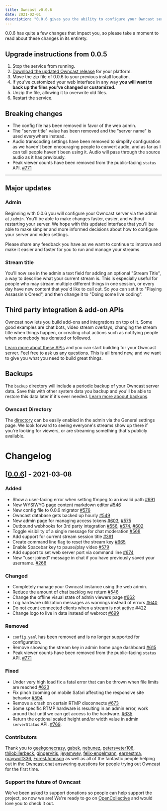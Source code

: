 ```yaml
---
title: Owncast v0.0.6
date: 2021-02-01
description: "0.0.6 gives you the ability to configure your Owncast server via the web and adds new 3rd party APIs for you to build upon."
---
```


0.0.6 has quite a few changes that impact you, so please take a moment to read about these changes in its entirety.

## Upgrade instructions from 0.0.5

1. Stop the service from running.
1. [Download the updated Owncast release](https://github.com/owncast/owncast/releases/tag/v0.0.6) for your platform.
1. Move the zip file of 0.0.6 to your previous install location.
1. If you've customized your web interface in any way **you will want to back up the files you've changed or customized.**
1. Unzip the file, allowing it to overwrite old files.
1. Restart the service.

## Breaking changes

- The config file has been removed in favor of the web admin.
- The "server title" value has been removed and the "server name" is used everywhere instead.
- Audio transcoding settings have been removed to simplify configuration as we haven't been encouraging people to convert audio, and as far as I can tell people haven't been using it. Audio will pass through the source audio as it has previously.
- Peak viewer counts have been removed from the public-facing `status` API. [#771](https://github.com/owncast/owncast/pull/771)

---

## Major updates

### Admin

Beginning with 0.0.6 you will configure your Owncast server via the admin at `/admin`. You'll be able to make changes faster, easier, and without restarting your server. We hope with this updated interface that you'll be able to make simpler and more informed decisions about how to configure your server and video settings.

Please share any feedback you have as we want to continue to improve and make it easier and faster for you to run and manage your streams.

### Stream title

You'll now see in the admin a text field for adding an optional "Stream Title", a way to describe what your current stream is. This is especially useful for people who may stream multiple different things in one session, or every day have new content that you'd like to call out. So you can set it to "Playing Assassin's Creed", and then change it to "Doing some live coding".

## Third party integration & add-on APIs

Owncast now lets you build add-ons and integrations on top of it. Some good examples are chat bots, video stream overlays, changing the stream title when things happen, or creating chat actions such as notifying people when somebody has donated or followed.

[Learn more about these APIs](/thirdparty) and you can start building for your Owncast server. Feel free to ask us any questions. This is all brand new, and we want to give you what you need to build great things.

## Backups

The `backup` directory will include a periodic backup of your Owncast server data. Save this with other system data you backup and you'll be able to restore this data later if it's ever needed. [Learn more aboout backups](/docs/backups/).

### Owncast Directory

The [directory](https://directory.owncast.online) can be easily enabled in the admin via the General settings page. We look forward to seeing everyone's streams show up there if you're looking for viewers, or are streaming something that's publicly available.

# Changelog

## [[0.0.6](https://github.com/owncast/owncast/milestone/4)] - 2021-03-08

### Added

- Show a user-facing error when setting ffmpeg to an invalid path [#691](https://github.com/owncast/owncast/issues/691)
- New WYSIWYG page content markdown editor [#546](https://github.com/owncast/owncast/issues/546)
- New config file to 0.0.6 migrator [#576](https://github.com/owncast/owncast/issues/576)
- Owncast database gets backed up hourly [#549](https://github.com/owncast/owncast/issues/549)
- New admin page for managing access tokens [#603](https://github.com/owncast/owncast/issues/603), [#575](https://github.com/owncast/owncast/issues/575)
- Outbound webhooks for 3rd party integration [#556](https://github.com/owncast/owncast/issues/556), [#574](https://github.com/owncast/owncast/pull/574), [#602](https://github.com/owncast/owncast/issues/602)
- Toggle visibility of a single message for chat moderation [#568](https://github.com/owncast/owncast/issues/568)
- Add support for current stream session title [#391](https://github.com/owncast/owncast/issues/391)
- Create command line flag to reset the stream key [#665](https://github.com/owncast/owncast/issues/665)
- Enable Spacebar key to pause/play video [#579](https://github.com/owncast/owncast/issues/579)
- Add support to set web server port via command line [#674](https://github.com/owncast/owncast/issues/674)
- New "user joined" message in chat if you have previously saved your username. [#268](https://github.com/owncast/owncast/pull/628)

### Changed

- Completely manage your Owncast instance using the web admin.
- Reduce the amount of chat backlog we return [#548](https://github.com/owncast/owncast/issues/548)
- Change the offline visual state of admin viewers page [#662](https://github.com/owncast/owncast/issues/662)
- Log hardware utilization messages as warnings instead of errors [#640](https://github.com/owncast/owncast/issues/640)
- Do not count connected clients when a stream is not active [#422](https://github.com/owncast/owncast/issues/422)
- Change logo to live in data instead of webroot [#699](https://github.com/owncast/owncast/issues/699)

### Removed

- `config.yaml` has been removed and is no longer supported for configuration.
- Remove showing the stream key in admin home page dashboard [#615](https://github.com/owncast/owncast/issues/615)
- Peak viewer counts have been removed from the public-facing `status` API. [#771](https://github.com/owncast/owncast/pull/771)

### Fixed

- Under very high load fix a fatal error that can be thrown when file limits are reached [#623](https://github.com/owncast/owncast/issues/623)
- Fix pinch zooming on mobile Safari affecting the responsive site behavior [#594](https://github.com/owncast/owncast/issues/594)
- Remove a crash on certain RTMP disconnects [#673](https://github.com/owncast/owncast/issues/673)
- Some specific RTMP hardware is resulting in an admin error, work around that until we can get access to the hardware. [#635](https://github.com/owncast/owncast/issues/635)
- Return the optional scaled height and/or width value in admin `serverStatus` API. [#769](https://github.com/owncast/owncast/pull/769/).

### Contributors

Thank you to [geekgonecrazy](https://github.com/geekgonecrazy), [gabek](https://github.com/gabek), [nebunez](https://github.com/nebunez), [petersveter108](https://github.com/petersveter108), [thilobillerbeck](https://github.com/thilobillerbeck), [gingervitis](https://github.com/gingervitis), [jeyemwey](https://github.com/jeyemwey), [felix-engelmann](https://github.com/felix-engelmann), [earnestma](https://github.com/earnestma), [graywolf336](https://github.com/graywolf336), [ForestJohnson](https://github.com/ForestJohnson) as well as all of the fantastic people helping out in the [Owncast chat](https://owncast.rocket.chat) answering questions for people trying out Owncast for the first time.

### Support the future of Owncast

We've been asked to support donations so people can help support the project, so now we are! We're ready to go on [OpenCollective](https://opencollective.com/owncast) and would love you to check it out.
